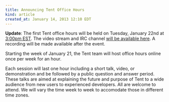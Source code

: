 ```yaml
---
title: Announcing Tent Office Hours
kind: article
created_at: January 14, 2013 12:10 EDT
---
```


**Update**: The first Tent office hours will be held on Tuesday, January 22nd at
[3:00pm EST](http://everytimezone.com/#2013-1-22,480,6be). The video stream and
IRC channel [will be available here](/officehours). A recording will be
made available after the event.

Starting the week of January 21, the Tent team will host office hours online
once per week for an hour.

Each session will last one hour including a short talk, video, or demonstration
and be followed by a public question and answer period. These talks are aimed at
explaining the future and purpose of Tent to a wide audience from new users to
experienced developers. All are welcome to attend. We will vary the time week to
week to accomodate those in different time zones.
